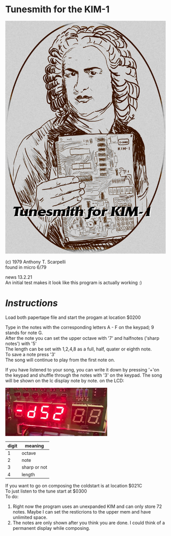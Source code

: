 # Tunesmith for the KIM-1

![Bach mit KIM](https://github.com/netzherpes/tunesmith-for-kim-1/raw/main/tunesmith_old.png)

(c)  1979 Anthony T. Scarpelli<br>
found in micro 6/79

news 13.2.21<br>
An initial test makes it look like this program is actually working :)

 # *Instructions*
Load both papertape file and start the progam at location $0200

Type in the notes with the corresponding letters A - F on the keypad; 9 stands for note G.<br>
After the note you can set the upper octave with '7' and halfnotes ('sharp notes') with '5' <br>
The length can be set with 1,2,4,8 as a full, half, quater or eighth note.<br>
To save a note press '3'<br>
The song will continue to play from the first note on.<br>

If you have listened to your song, you can write it down by pressing '+'on the keypad and shuffle through the notes with '3' on the keypad. The song will be shown on the lc display note by note. on the LCD:  

![anzeige](https://github.com/netzherpes/tunesmith-for-kim-1/raw/main/image/digit.jpg)

digit | meaning
---|---
1 | octave
2 | note
3 | sharp or not
4 | length

If you want to go on composing the coldstart is at location $021C<br>
To just listen to the tune start at $0300<br>
To do:<br>
 1. Right now the program uses an unexpanded KIM and can only store 72 notes. Maybe I can set the resticrions to the upper mem and have unlimited space.
 2. The notes are only shown after you think you are done. I could think of a permanent display while composing.
 
